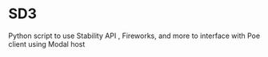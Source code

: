# SD3
Python script to use Stability API , Fireworks, and more to interface with Poe client using Modal host

